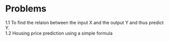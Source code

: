 # Problems
1.1 To find the relaion between the input X and the output Y and thus predict Y. <br/>
1.2 Housing price prediction using a simple formula
